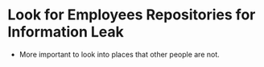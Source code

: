 # Look for Employees Repositories for Information Leak
* More important to look into places that other people are not.
